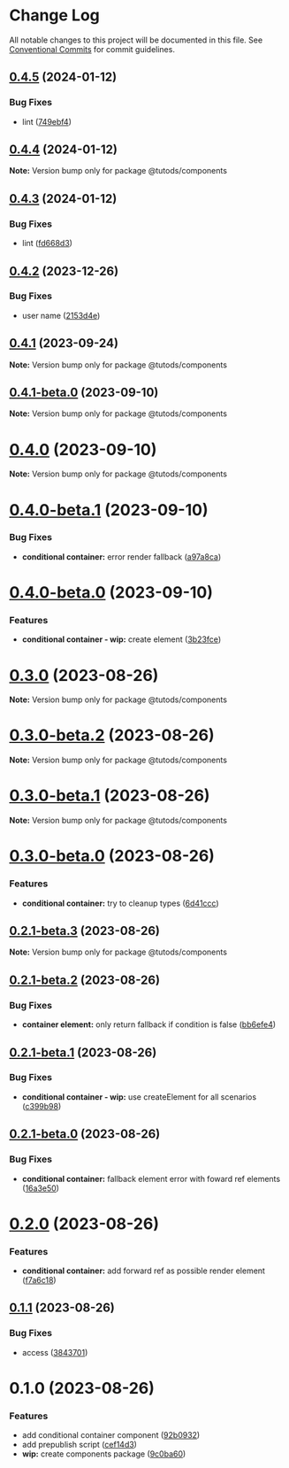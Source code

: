 # Change Log

All notable changes to this project will be documented in this file.
See [Conventional Commits](https://conventionalcommits.org) for commit guidelines.

## [0.4.5](https://github.com/tutods/lib/compare/@tutods/components@0.4.4...@tutods/components@0.4.5) (2024-01-12)

### Bug Fixes

- lint ([749ebf4](https://github.com/tutods/lib/commit/749ebf4121ce788fab1852dd68a5c30afa86c381))

## [0.4.4](https://github.com/tutods/lib/compare/@tutods/components@0.4.3...@tutods/components@0.4.4) (2024-01-12)

**Note:** Version bump only for package @tutods/components

## [0.4.3](https://github.com/tutods/lib/compare/@tutods/components@0.4.2...@tutods/components@0.4.3) (2024-01-12)

### Bug Fixes

- lint ([fd668d3](https://github.com/tutods/lib/commit/fd668d3739998f9a2f054ead63bfa75881ea51ea))

## [0.4.2](https://github.com/tutods/lib/compare/@tutods/components@0.4.1...@tutods/components@0.4.2) (2023-12-26)

### Bug Fixes

- user name ([2153d4e](https://github.com/tutods/lib/commit/2153d4e6d7d7d72ca50f8289d3ac91f990f30685))

## [0.4.1](https://github.com/tutods/lib/compare/@tutods/components@0.4.1-beta.0...@tutods/components@0.4.1) (2023-09-24)

**Note:** Version bump only for package @tutods/components

## [0.4.1-beta.0](https://github.com/tutods/lib/compare/@tutods/components@0.4.0...@tutods/components@0.4.1-beta.0) (2023-09-10)

**Note:** Version bump only for package @tutods/components

# [0.4.0](https://github.com/tutods/lib/compare/@tutods/components@0.4.0-beta.1...@tutods/components@0.4.0) (2023-09-10)

**Note:** Version bump only for package @tutods/components

# [0.4.0-beta.1](https://github.com/tutods/lib/compare/@tutods/components@0.4.0-beta.0...@tutods/components@0.4.0-beta.1) (2023-09-10)

### Bug Fixes

- **conditional container:** error render fallback ([a97a8ca](https://github.com/tutods/lib/commit/a97a8ca951973ab41078b8ac235ae8f1b6c2b7d7))

# [0.4.0-beta.0](https://github.com/tutods/lib/compare/@tutods/components@0.3.0...@tutods/components@0.4.0-beta.0) (2023-09-10)

### Features

- **conditional container - wip:** create element ([3b23fce](https://github.com/tutods/lib/commit/3b23fce9a13c9ab82992cd07361863d7e81ffd39))

# [0.3.0](https://github.com/tutods/lib/compare/@tutods/components@0.3.0-beta.2...@tutods/components@0.3.0) (2023-08-26)

**Note:** Version bump only for package @tutods/components

# [0.3.0-beta.2](https://github.com/tutods/lib/compare/@tutods/components@0.3.0-beta.1...@tutods/components@0.3.0-beta.2) (2023-08-26)

**Note:** Version bump only for package @tutods/components

# [0.3.0-beta.1](https://github.com/tutods/lib/compare/@tutods/components@0.3.0-beta.0...@tutods/components@0.3.0-beta.1) (2023-08-26)

**Note:** Version bump only for package @tutods/components

# [0.3.0-beta.0](https://github.com/tutods/lib/compare/@tutods/components@0.2.1-beta.3...@tutods/components@0.3.0-beta.0) (2023-08-26)

### Features

- **conditional container:** try to cleanup types ([6d41ccc](https://github.com/tutods/lib/commit/6d41ccc8c09ba871ad665e942293d548463ceab5))

## [0.2.1-beta.3](https://github.com/tutods/lib/compare/@tutods/components@0.2.1-beta.2...@tutods/components@0.2.1-beta.3) (2023-08-26)

**Note:** Version bump only for package @tutods/components

## [0.2.1-beta.2](https://github.com/tutods/lib/compare/@tutods/components@0.2.1-beta.1...@tutods/components@0.2.1-beta.2) (2023-08-26)

### Bug Fixes

- **container element:** only return fallback if condition is false ([bb6efe4](https://github.com/tutods/lib/commit/bb6efe4271e18ba92a4ff731e956477cc6f1a2ac))

## [0.2.1-beta.1](https://github.com/tutods/lib/compare/@tutods/components@0.2.1-beta.0...@tutods/components@0.2.1-beta.1) (2023-08-26)

### Bug Fixes

- **conditional container - wip:** use createElement for all scenarios ([c399b98](https://github.com/tutods/lib/commit/c399b98709316bfaf3375f2e2847ccd5edabadc3))

## [0.2.1-beta.0](https://github.com/tutods/lib/compare/@tutods/components@0.2.0...@tutods/components@0.2.1-beta.0) (2023-08-26)

### Bug Fixes

- **conditional container:** fallback element error with foward ref elements ([16a3e50](https://github.com/tutods/lib/commit/16a3e509b2ec9daba7224858be1111da1fb832fb))

# [0.2.0](https://github.com/tutods/lib/compare/@tutods/components@0.1.1...@tutods/components@0.2.0) (2023-08-26)

### Features

- **conditional container:** add forward ref as possible render element ([f7a6c18](https://github.com/tutods/lib/commit/f7a6c18c0134f28a5808619515c4e8c288f5f559))

## [0.1.1](https://github.com/tutods/lib/compare/@tutods/components@0.1.0...@tutods/components@0.1.1) (2023-08-26)

### Bug Fixes

- access ([3843701](https://github.com/tutods/lib/commit/3843701b8c754b1400a4eb2b53dcdd81973e56ef))

# 0.1.0 (2023-08-26)

### Features

- add conditional container component ([92b0932](https://github.com/tutods/lib/commit/92b093214d7ce323aa8e8f45c310265c03dd385b))
- add prepublish script ([cef14d3](https://github.com/tutods/lib/commit/cef14d3fda4859a84b723ecafdd6571c8a9c2284))
- **wip:** create components package ([9c0ba60](https://github.com/tutods/lib/commit/9c0ba606d0f561c257075a3ce83a2af090867b41))
